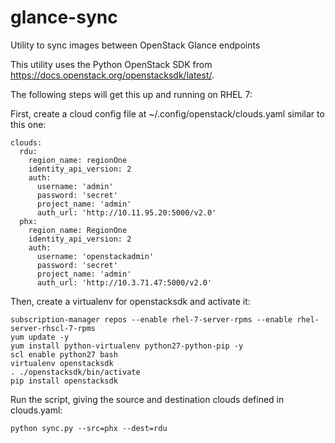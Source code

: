 # glance-sync
Utility to sync images between OpenStack Glance endpoints

This utility uses the Python OpenStack SDK from https://docs.openstack.org/openstacksdk/latest/.

The following steps will get this up and running on RHEL 7:

First, create a cloud config file at ~/.config/openstack/clouds.yaml similar to this one:

```
clouds:
  rdu:
    region_name: regionOne
    identity_api_version: 2
    auth:
      username: 'admin'
      password: 'secret'
      project_name: 'admin'
      auth_url: 'http://10.11.95.20:5000/v2.0'
  phx:
    region_name: RegionOne
    identity_api_version: 2
    auth:
      username: 'openstackadmin'
      password: 'secret'
      project_name: 'admin'
      auth_url: 'http://10.3.71.47:5000/v2.0'
```

Then, create a virtualenv for openstacksdk and activate it:

```
subscription-manager repos --enable rhel-7-server-rpms --enable rhel-server-rhscl-7-rpms
yum update -y
yum install python-virtualenv python27-python-pip -y
scl enable python27 bash
virtualenv openstacksdk
. ./openstacksdk/bin/activate
pip install openstacksdk
```

Run the script, giving the source and destination clouds defined in clouds.yaml:

```
python sync.py --src=phx --dest=rdu
```

